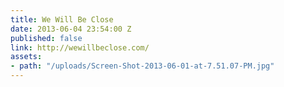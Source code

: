 ```yaml
---
title: We Will Be Close
date: 2013-06-04 23:54:00 Z
published: false
link: http://wewillbeclose.com/
assets:
- path: "/uploads/Screen-Shot-2013-06-01-at-7.51.07-PM.jpg"
---
```


